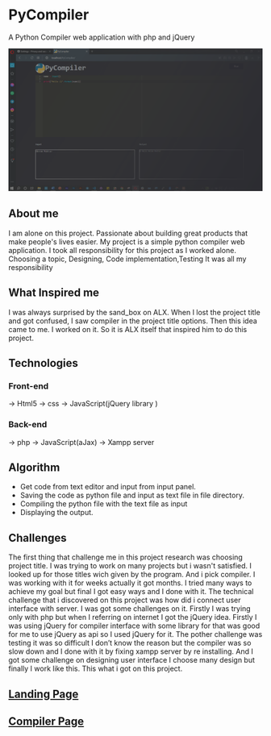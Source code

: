 # PyCompiler
A Python Compiler web application with php and jQuery

<img width="1000" src="image/pycompiler2.png">

## About me

I am alone on this project. Passionate about building great products that make people's lives easier.
My project is a simple python compiler web application. I took all responsibility for this project as I worked alone.
Choosing a topic, Designing, Code implementation,Testing
It was all my responsibility

## What Inspired me

I was always surprised by the sand_box on ALX.
When I lost the project title and got confused, I saw compiler in the project title options. Then this idea came to me. I worked on it.
So it is ALX itself that inspired him to do this project.

## Technologies

### Front-end
-> Html5
-> css
-> JavaScript(jQuery library )

### Back-end
-> php
-> JavaScript(aJax)
-> Xampp server

## Algorithm

- Get code from text editor and input from input panel.
- Saving the code as python file and input as text file in file directory.
- Compiling the python file with the text file as input
- Displaying the output.

## Challenges

The first thing that challenge me in this project research was choosing project  title. I was trying to work on many projects but i wasn't satisfied. I looked up for those titles wich given by the program. And i pick compiler. I was working with it for weeks actually it got months. I tried many ways to achieve my goal but final I got easy   ways and I done with it.
The technical challenge that i discovered on this project was how did i connect user interface with server. I was got some challenges on it. Firstly I was trying only with php but when I referring on internet I got the jQuery idea. Firstly I was using jQuery for compiler interface with some library for that was good for me to use jQuery as api so I used jQuery for it.
The pother challenge was testing it was so difficult I don’t know the reason but the compiler was so slow down and I done with it by fixing xampp server by re installing. And I got some challenge on designing user interface I choose many design but finally I work like this.
This what i got on this project.


## [Landing Page](http://alifcode.tech/PyCompiler/index.html)

## [Compiler Page](http://alifcode.tech/PyCompiler/compiler.html)